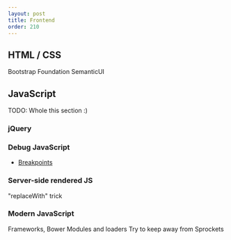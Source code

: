 ```yaml
---
layout: post
title: Frontend
order: 210
---
```


## HTML / CSS
Bootstrap
Foundation
SemanticUI

## JavaScript

TODO: Whole this section :)

### jQuery

### Debug JavaScript

* [Breakpoints](https://developers.google.com/web/tools/chrome-devtools/debug/breakpoints/?hl=en)

### Server-side rendered JS
"replaceWith" trick

### Modern JavaScript
Frameworks, Bower
Modules and loaders
Try to keep away from Sprockets

